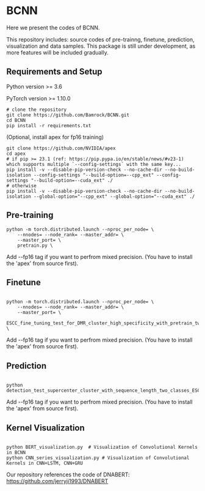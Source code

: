 # BCNN
Here we present the codes of BCNN.

This repository includes: source codes of pre-trainng, finetune, prediction, visualization and data samples. This package is still under development, as more features will be included gradually.

## Requirements and Setup
Python version >= 3.6

PyTorch version >= 1.10.0
```
# clone the repository
git clone https://github.com/Bamrock/BCNN.git
cd BCNN
pip install -r requirements.txt
```

(Optional, install apex for fp16 training)

```
git clone https://github.com/NVIDIA/apex
cd apex
# if pip >= 23.1 (ref: https://pip.pypa.io/en/stable/news/#v23-1) which supports multiple `--config-settings` with the same key... 
pip install -v --disable-pip-version-check --no-cache-dir --no-build-isolation --config-settings "--build-option=--cpp_ext" --config-settings "--build-option=--cuda_ext" ./
# otherwise
pip install -v --disable-pip-version-check --no-cache-dir --no-build-isolation --global-option="--cpp_ext" --global-option="--cuda_ext" ./
```


## Pre-training

```
python -m torch.distributed.launch --nproc_per_node= \
    --nnodes= --node_rank= --master_addr= \
    --master_port= \
    pretrain.py \
```

Add --fp16 tag if you want to perfrom mixed precision. (You have to install the 'apex' from source first).


## Finetune 

```

python -m torch.distributed.launch --nproc_per_node= \
    --nnodes= --node_rank= --master_addr= \
    --master_port= \
    ESCC_fine_tuning_test_for_DMR_cluster_high_specificity_with_pretrain_two_classification.py \
```

Add --fp16 tag if you want to perfrom mixed precision. (You have to install the 'apex' from source first).


## Prediction

```

python detection_test_supercenter_cluster_with_sequence_length_two_classes_ESCC.py
```
Add --fp16 tag if you want to perfrom mixed precision. (You have to install the 'apex' from source first).

## Kernel Visualization

```

python BERT_visualization.py  # Visualization of Convolutional Kernels in BCNN
python CNN_series_visualization.py # Visualization of Convolutional Kernels in CNN+LSTM, CNN+GRU

```


Our repository references the code of DNABERT: https://github.com/jerryji1993/DNABERT

